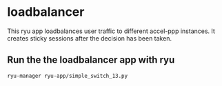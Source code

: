 # loadbalancer
This ryu app loadbalances user traffic to different accel-ppp instances. It
creates sticky sessions after the decision has been taken.

## Run the the loadbalancer app with ryu
`ryu-manager ryu-app/simple_switch_13.py`
